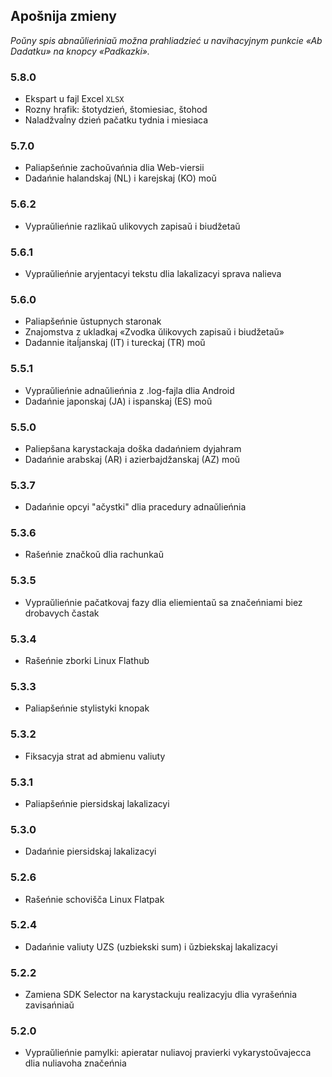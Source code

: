 ## Apošnija zmieny 

_Poŭny spis abnaŭlieńniaŭ možna prahliadzieć u navihacyjnym punkcie «Ab Dadatku» na knopcy «Padkazki»._ 

### 5.8.0
- Ekspart u fajl Excel `XLSX`
- Rozny hrafik: štotydzień, štomiesiac, štohod
- Naladžvaĺny dzień pačatku tydnia i miesiaca

### 5.7.0
- Paliapšeńnie zachoŭvańnia dlia Web-viersii
- Dadańnie halandskaj (NL) i karejskaj (KO) moŭ

### 5.6.2
- Vypraŭlieńnie razlikaŭ ulikovych zapisaŭ i biudžetaŭ

### 5.6.1 
- Vypraŭlieńnie aryjentacyi tekstu dlia lakalizacyi sprava nalieva

### 5.6.0 
- Paliapšeńnie ŭstupnych staronak 
- Znajomstva z ukladkaj «Zvodka ŭlikovych zapisaŭ i biudžetaŭ»
- Dadannie itaĺjanskaj (IT) i tureckaj (TR) moŭ

### 5.5.1
- Vypraŭlieńnie adnaŭlieńnia z .log-fajla dlia Android
- Dadańnie japonskaj (JA) i ispanskaj (ES) moŭ

### 5.5.0
- Paliepšana karystackaja doška dadańniem dyjahram
- Dadańnie arabskaj (AR) i azierbajdžanskaj (AZ) moŭ

### 5.3.7 
- Dadańnie opcyi "ačystki" dlia pracedury adnaŭlieńnia 

### 5.3.6 
- Rašeńnie značkoŭ dlia rachunkaŭ

### 5.3.5
- Vypraŭlieńnie pačatkovaj fazy dlia eliemientaŭ sa značeńniami biez drobavych častak 

### 5.3.4
- Rašeńnie zborki Linux Flathub

### 5.3.3 
- Paliapšeńnie stylistyki knopak 

### 5.3.2 
- Fiksacyja strat ad abmienu valiuty 

### 5.3.1 
- Paliapšeńnie piersidskaj lakalizacyi

### 5.3.0 
- Dadańnie piersidskaj lakalizacyi

### 5.2.6 
- Rašeńnie schovišča Linux Flatpak 

### 5.2.4 
- Dadańnie valiuty UZS (uzbiekski sum) i ŭzbiekskaj lakalizacyi 

### 5.2.2 
- Zamiena SDK Selector na karystackuju realizacyju dlia vyrašeńnia zavisańniaŭ 

### 5.2.0 
- Vypraŭlieńnie pamylki: apieratar nuliavoj pravierki vykarystoŭvajecca dlia nuliavoha značeńnia
